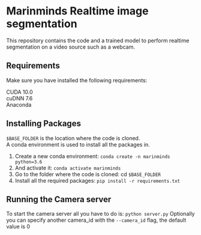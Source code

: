 # Marinminds Realtime image segmentation

This repository contains the code and a trained model to perform realtime segmentation on a video source such as a webcam.
 
## Requirements
Make sure you have installed the following requirements:

CUDA 10.0  
cuDNN 7.6  
Anaconda 

## Installing Packages
`$BASE_FOLDER` is the location where the code is cloned.  
A conda environment is used to install all the packages in.  

1. Create a new conda environment: `conda create -n marinminds python=3.6`  
2. And activate it: `conda activate marinminds`  
3. Go to the folder where the code is cloned: cd `$BASE_FOLDER`  
4. Install all the required packages: `pip install -r requirements.txt`

## Running the Camera server
To start the camera server all you have to do is: `python server.py`
Optionally you can specify another camera_id with the `--camera_id` flag, the default value is 0
